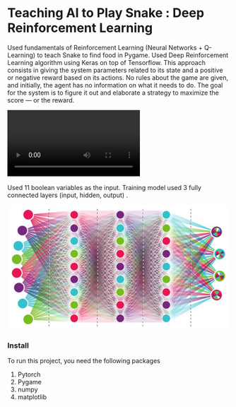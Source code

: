 # Teaching AI to Play Snake : Deep Reinforcement Learning
Used fundamentals of Reinforcement Learning (Neural Networks + Q-Learning) to teach Snake to find food in Pygame. Used Deep Reinforcement Learning algorithm using Keras on top of Tensorflow. This approach consists in giving the system parameters related to its state and a positive or negative reward based on its actions. No rules about the game are given, and initially, the agent has no information on what it needs to do. The goal for the system is to figure it out and elaborate a strategy to maximize the score — or the reward.


![AI Snake](media/AI_Snake.mov)


Used 11 boolean variables as the input. Training model used 3 fully connected layers (input, hidden, output) . 

<img src="/media/Neural_Network.png"/>
         


### Install
To run this project, you need the following packages
1. Pytorch
2. Pygame
3. numpy
4. matplotlib

